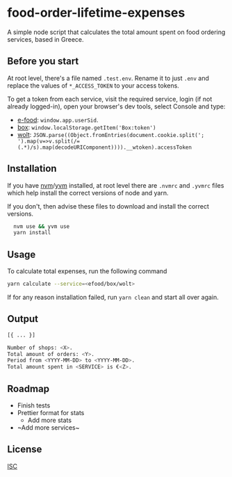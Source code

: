 
# food-order-lifetime-expenses

A simple node script that calculates the total amount spent on food ordering services, based in Greece.

## Before you start

At root level, there's a file named `.test.env`. Rename it to just `.env` and replace the values of `*_ACCESS_TOKEN` to your access tokens.

To get a token from each service, visit the required service, login (if not already logged-in), open your browser's dev tools, select Console
and type:
- [e-food](https://www.e-food.gr/): `window.app.userSid`.
- [box](https://box.gr/): `window.localStorage.getItem('Box:token')`
- [wolt](https://wolt.com/): `JSON.parse((Object.fromEntries(document.cookie.split('; ').map(v=>v.split(/=(.*)/s).map(decodeURIComponent)))).__wtoken).accessToken`

## Installation

If you have [nvm](https://github.com/nvm-sh/nvm)/[yvm](https://github.com/tophat/yvm) installed, at root level there are `.nvmrc` and `.yvmrc` files which help install the correct versions of node and yarn.  

If you don't, then advise these files to download and install the correct versions.

```bash
  nvm use && yvm use
  yarn install
```

## Usage

To calculate total expenses, run the following command
```bash
yarn calculate --service=<efood/box/wolt>
```

If for any reason installation failed, run `yarn clean` and start all over again.

## Output

```bash
[{ ... }]

Number of shops: <X>.
Total amount of orders: <Y>.
Period from <YYYY-MM-DD> to <YYYY-MM-DD>.
Total amount spent in <SERVICE> is €<Z>.
```

## Roadmap

- Finish tests
- Prettier format for stats
    - Add more stats
- ~Add more services~

## License

[ISC](https://choosealicense.com/licenses/isc/)

